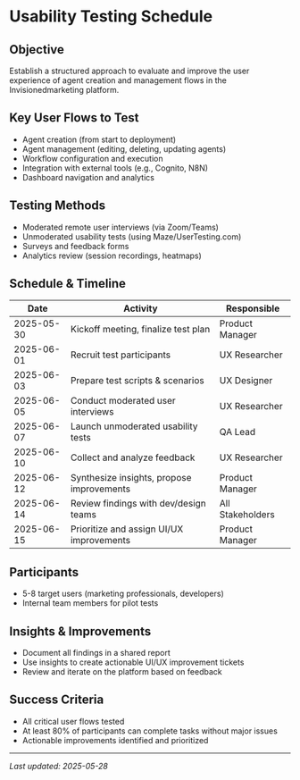 # Usability Testing Schedule

## Objective
Establish a structured approach to evaluate and improve the user experience of agent creation and management flows in the Invisionedmarketing platform.

## Key User Flows to Test
- Agent creation (from start to deployment)
- Agent management (editing, deleting, updating agents)
- Workflow configuration and execution
- Integration with external tools (e.g., Cognito, N8N)
- Dashboard navigation and analytics

## Testing Methods
- Moderated remote user interviews (via Zoom/Teams)
- Unmoderated usability tests (using Maze/UserTesting.com)
- Surveys and feedback forms
- Analytics review (session recordings, heatmaps)

## Schedule & Timeline
| Date         | Activity                                 | Responsible         |
|--------------|------------------------------------------|---------------------|
| 2025-05-30   | Kickoff meeting, finalize test plan      | Product Manager     |
| 2025-06-01   | Recruit test participants                | UX Researcher       |
| 2025-06-03   | Prepare test scripts & scenarios         | UX Designer         |
| 2025-06-05   | Conduct moderated user interviews        | UX Researcher       |
| 2025-06-07   | Launch unmoderated usability tests       | QA Lead             |
| 2025-06-10   | Collect and analyze feedback             | UX Researcher       |
| 2025-06-12   | Synthesize insights, propose improvements| Product Manager     |
| 2025-06-14   | Review findings with dev/design teams    | All Stakeholders    |
| 2025-06-15   | Prioritize and assign UI/UX improvements | Product Manager     |

## Participants
- 5-8 target users (marketing professionals, developers)
- Internal team members for pilot tests

## Insights & Improvements
- Document all findings in a shared report
- Use insights to create actionable UI/UX improvement tickets
- Review and iterate on the platform based on feedback

## Success Criteria
- All critical user flows tested
- At least 80% of participants can complete tasks without major issues
- Actionable improvements identified and prioritized

---
_Last updated: 2025-05-28_
